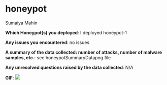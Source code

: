 # honeypot

Sumaiya Mahin

**Which Honeypot(s) you deployed**:  I deployed honeypot-1


**Any issues you encountered**: no issues


**A summary of the data collected: number of attacks, number of malware samples, etc.**: see honeypotSummaryDatapng file


**Any unresolved questions raised by the data collected**: N/A

**GIF**: ![](https://i.imgur.com/cElXAWV.gif)





